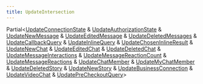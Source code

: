 ```yaml
---
title: UpdateIntersection
---
```


<div class="font-mono whitespace-pre"><span href="/">Partial</span><span class="opacity-50">&lt;</span><a href="/types/updateconnectionstate"  >UpdateConnectionState</a> <span class="opacity-50">&amp;</span> <a href="/types/updateauthorizationstate"  >UpdateAuthorizationState</a> <span class="opacity-50">&amp;</span> <a href="/types/updatenewmessage"  >UpdateNewMessage</a> <span class="opacity-50">&amp;</span> <a href="/types/updateeditedmessage"  >UpdateEditedMessage</a> <span class="opacity-50">&amp;</span> <a href="/types/updatedeletedmessages"  >UpdateDeletedMessages</a> <span class="opacity-50">&amp;</span> <a href="/types/updatecallbackquery"  >UpdateCallbackQuery</a> <span class="opacity-50">&amp;</span> <a href="/types/updateinlinequery"  >UpdateInlineQuery</a> <span class="opacity-50">&amp;</span> <a href="/types/updatechoseninlineresult"  >UpdateChosenInlineResult</a> <span class="opacity-50">&amp;</span> <a href="/types/updatenewchat"  >UpdateNewChat</a> <span class="opacity-50">&amp;</span> <a href="/types/updateeditedchat"  >UpdateEditedChat</a> <span class="opacity-50">&amp;</span> <a href="/types/updatedeletedchat"  >UpdateDeletedChat</a> <span class="opacity-50">&amp;</span> <a href="/types/updatemessageinteractions"  >UpdateMessageInteractions</a> <span class="opacity-50">&amp;</span> <a href="/types/updatemessagereactioncount"  >UpdateMessageReactionCount</a> <span class="opacity-50">&amp;</span> <a href="/types/updatemessagereactions"  >UpdateMessageReactions</a> <span class="opacity-50">&amp;</span> <a href="/types/updatechatmember"  >UpdateChatMember</a> <span class="opacity-50">&amp;</span> <a href="/types/updatemychatmember"  >UpdateMyChatMember</a> <span class="opacity-50">&amp;</span> <a href="/types/updatedeletedstory"  >UpdateDeletedStory</a> <span class="opacity-50">&amp;</span> <a href="/types/updatenewstory"  >UpdateNewStory</a> <span class="opacity-50">&amp;</span> <a href="/types/updatebusinessconnection"  >UpdateBusinessConnection</a> <span class="opacity-50">&amp;</span> <a href="/types/updatevideochat"  >UpdateVideoChat</a> <span class="opacity-50">&amp;</span> <a href="/types/updateprecheckoutquery"  >UpdatePreCheckoutQuery</a><span class="opacity-50">&gt;</span></div>


